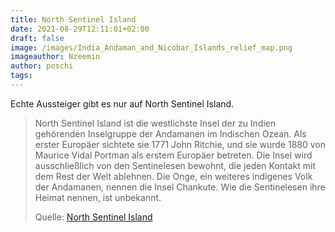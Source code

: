 ```yaml
---
title: North Sentinel Island
date: 2021-08-29T12:11:01+02:00
draft: false
image: /images/India_Andaman_and_Nicobar_Islands_relief_map.png
imageauthor: Nzeemin
author: poschi
tags: 
---
```


Echte Aussteiger gibt es nur auf North Sentinel Island.

> North Sentinel Island ist die westlichste Insel der zu Indien gehörenden
> Inselgruppe der Andamanen im Indischen Ozean. Als erster Europäer sichtete sie
> 1771 John Ritchie, und sie wurde 1880 von Maurice Vidal Portman als erstem
> Europäer betreten. Die Insel wird ausschließlich von den Sentinelesen bewohnt,
> die jeden Kontakt mit dem Rest der Welt ablehnen. Die Onge, ein weiteres
> indigenes Volk der Andamanen, nennen die Insel Chankute. Wie die Sentinelesen
> ihre Heimat nennen, ist unbekannt.
>
> Quelle: [North Sentinel Island](https://de.wikipedia.org/wiki/North_Sentinel_Island)
